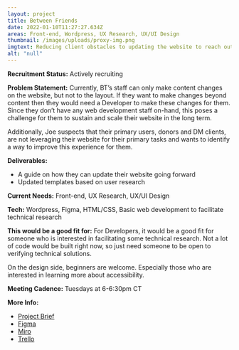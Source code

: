 ```yaml
---
layout: project
title: Between Friends
date: 2022-01-10T11:27:27.634Z
areas: Front-end, Wordpress, UX Research, UX/UI Design
thumbnail: /images/uploads/proxy-img.png
imgtext: Reducing client obstacles to updating the website to reach out to more users.
alt: "null"
---
```

**Recruitment Status:** Actively recruiting

**Problem Statement:** Currently, BT’s staff can only make content changes on the website, but not to the layout. If they want to make changes beyond content then they would need a Developer to make these changes for them. Since they don’t have any web development staff on-hand, this poses a challenge for them to sustain and scale their website in the long term.

Additionally, Joe suspects that their primary users, donors and DM clients, are not leveraging their website for their primary tasks and wants to identify a way to improve this experience for them.

**Deliverables:** 
- A guide on how they can update their website going forward
- Updated templates based on user research

**Current Needs:** Front-end, UX Research, UX/UI Design

**Tech:** Wordpress, Figma, HTML/CSS, Basic web development to facilitate technical research

**This would be a good fit for:** For Developers, it would be a good fit for someone who is interested in facilitating some technical research. Not a lot of code would be built right now, so just need someone to be open to verifying technical solutions.

On the design side, beginners are welcome. Especially those who are interested in learning more about accessibility.

**Meeting Cadence:** Tuesdays at 6-6:30pm CT

**More Info:**
- [Project Brief](https://docs.google.com/document/d/1znX2GKDgdMQQ35WibHgmteLWd5dlqQkrETAuH7hdk78/edit?usp=sharing)
- [Figma](https://www.figma.com/files/project/41614328/Team-project?fuid=756971809769853575)
- [Miro](https://miro.com/welcomeonboard/cDdySWNXR3RNbjNvd21PQVFUVG92RjNuV2FhYmwzeFZOYmhLWFJtQTdjY01YQWlFMkVFeHZkcG9URTVOcEVIeHwzMDc0NDU3MzUzMDA5MTkzMzM5?invite_link_id=167661719468)
- [Trello](https://trello.com/b/Cz6dvVJa/between-friends)
